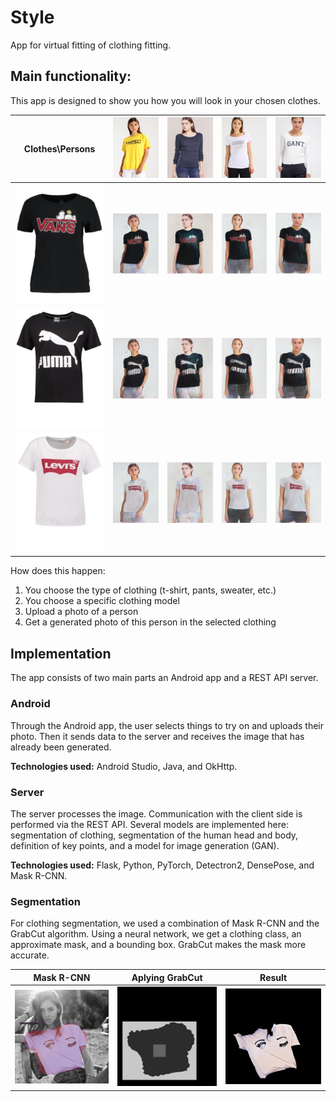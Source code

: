 # Style
App for virtual fitting of clothing fitting.

## Main functionality:
This app is designed to show you how you will look in your chosen clothes.

| Clothes\Persons | ![Person1](./images/1/original.jpg) | ![Person2](./images/2/original.jpg) | ![Person3](./images/3/original.jpg) | ![Person4](./images/4/original.jpg) |
|---|---|---|---|---|
| ![Cloth1](./images/clothes/0.jpg) | ![Person1_0](./images/1/vans.jpg) | ![Person2_0](./images/2/vans.jpg) | ![Person3_0](./images/3/vans.jpg) | ![Person4_0](./images/4/vans.jpg) |
| ![Cloth1](./images/clothes/1.jpg) | ![Person1_1](./images/1/puma.jpg) | ![Person2_1](./images/2/puma.jpg) | ![Person3_1](./images/3/puma.jpg) | ![Person4_1](./images/4/puma.jpg) |
| ![Cloth1](./images/clothes/2.jpg) | ![Person1_2](./images/1/levice.jpg) | ![Person2_2](./images/2/levice.jpg) | ![Person3_2](./images/3/levice.jpg) | ![Person4_2](./images/4/levice.jpg) |

How does this happen:
1. You choose the type of clothing (t-shirt, pants, sweater, etc.)
2. You choose a specific clothing model
3. Upload a photo of a person
4. Get a generated photo of this person in the selected clothing


## Implementation
The app consists of two main parts an Android app and a REST API server.

### Android
Through the Android app, the user selects things to try on and uploads their photo. Then it sends data to the server and receives the image that has already been generated.

**Technologies used:** Android Studio, Java, and OkHttp.

### Server
The server processes the image. Communication with the client side is performed via the REST API. Several models are implemented here: segmentation of clothing, segmentation of the human head and body, definition of key points, and a model for image generation (GAN).

**Technologies used:** Flask, Python, PyTorch, Detectron2, DensePose, and Mask R-CNN.

### Segmentation
For clothing segmentation, we used a combination of Mask R-CNN and the GrabCut algorithm. Using a neural network, we get a clothing class, an approximate mask, and a bounding box. GrabCut makes the mask more accurate.

|Mask R-CNN|Aplying GrabCut|Result|
|---|---|---|
| <img src="./images/clothes_segmentation/mask.jpg" width="250"> | <img src="./images/clothes_segmentation/apply.jpg" width="250"> | <img src="./images/clothes_segmentation/grabcut.jpg" width="250"> |
